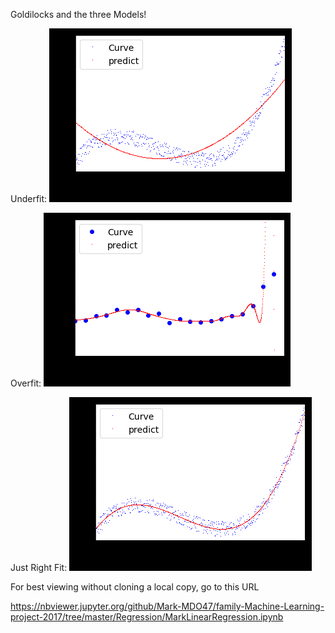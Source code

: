Goldilocks and the three Models!

Underfit: 
![alt text](https://github.com/Mark-MDO47/family-Machine-Learning-project-2017/blob/master/Regression/Underfit.png "Underfit: This model doesn't have enough complexity!")

Overfit:
![alt text](https://github.com/Mark-MDO47/family-Machine-Learning-project-2017/blob/master/Regression/Overfit.png "Overfit: This model has too much complexity!")

Just Right Fit:
![alt text](https://github.com/Mark-MDO47/family-Machine-Learning-project-2017/blob/master/Regression/JustRightFit.png "JustRightFit: This model has just the right amount of complexity!")

For best viewing without cloning a local copy, go to this URL

https://nbviewer.jupyter.org/github/Mark-MDO47/family-Machine-Learning-project-2017/tree/master/Regression/MarkLinearRegression.ipynb
